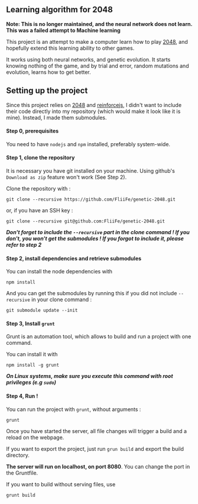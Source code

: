 ## Learning algorithm for 2048

**Note: This is no longer maintained, and the neural network does not learn. This was a failed attempt to Machine learning**

This project is an attempt to make a computer learn how to play [2048](https://github.com/gabrielecirulli/2048), and hopefully extend this learning ability to other games.

It works using both neural networks, and genetic evolution. It starts knowing nothing of the game, and by trial and error, random mutations and evolution, learns how to get better.

## Setting up the project

Since this project relies on [2048](https://github.com/gabrielecirulli/2048) and [reinforcejs](https://github.com/karpathy/reinforcejs), I didn't want to include their code directly into my repository (which would make it look like it is mine). Instead, I made them submodules.

#### Step 0, prerequisites

You need to have `nodejs` and `npm` installed, preferably system-wide.

#### Step 1, clone the repository

It is necessary you have git installed on your machine. Using github's `Download as zip` feature won't work (See Step 2).

Clone the repository with :
```
git clone --recursive https://github.com/FliiFe/genetic-2048.git
```
or, if you have an SSH key :
```
git clone --recursive git@github.com:FliiFe/genetic-2048.git
```

***Don't forget to include the `--recursive` part in the clone command ! If you don't, you won't get the submodules ! If you forgot to include it, please refer to step 2***

#### Step 2, install dependencies and retrieve submodules

You can install the node dependencies with
```
npm install
```

And you can get the submodules by running this if you did not include `--recursive` in your clone command :
```
git submodule update --init
```

#### Step 3, Install `grunt`

Grunt is an automation tool, which allows to build and run a project with one command.

You can install it with
```
npm install -g grunt
```

***On Linux systems, make sure you execute this command with root privileges (e.g `sudo`)***


#### Step 4, Run !

You can run the project with `grunt`, without arguments :
```
grunt
```

Once you have started the server, all file changes will trigger a build and a reload on the webpage.

If you want to export the project, just run `grun build` and export the build directory.

**The server will run on localhost, on port 8080**. You can change the port in the Gruntfile.

If you want to build without serving files, use
```
grunt build
```


